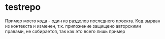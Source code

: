 # testrepo

Пример моего кода - один из разделов последнего проекта. Код вырван из контекста и изменен, т.к. приложение защищено авторскими правами, не собирается, так как это всего лишь пример
